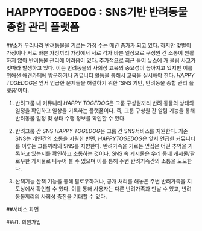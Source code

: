 # HAPPYTOGEDOG : SNS기반 반려동물 종합 관리 플랫폼

##소개
우리나라 반려동물을 기르는 가정 수는 매년 증가가 되고 있다. 하지만 맞벌이 가정이나 서로 바쁜 가정끼리 가정에서 서로 각자 바쁜 일상으로 구성원 간 소통이 원활하지 않아 반려동물 관리에 어려움이 있다. 추가적으로 최근 들어 뉴스에 개 물림 사고가 잇따라 발생하고 있다. 이는 반려동물의 사회성 교육의 중요성이 높아지고 있지만 이를 위해선 애견카페에 방문하거나 커뮤니티 활동을 통해서 교육을 실시해야 한다. *HAPPY TOGEDOG*은 앞서 언급한 문제들을 해결하기 위한 'SNS 기반, 반려동물 종합 관리 플랫폼'이다.

1. 반려그룹 내 커뮤니티
*HAPPY TOGEDOG*은 그룹 구성원끼리 반려 동물의 상태와 일정을 확인하고 일상을 기록하는 플랫폼이다. 즉, 그룹 구성원 간 알림 기능을 통해 반려동물 일정 및 상태 수행 정보를 확인할 수 있다. 

2. 반려그룹 간 SNS
*HAPPY TOGEDOG*은 그룹 간 SNS서비스를 지원한다. 기존 SNS는 개인간의 소통을 지원한 반면, *HAPPYTOGEDOG*은 앞서 언급한 커뮤니티를 이루는 그룹끼리의 SNS를 지향한다. 반려가족을 기르는 옆집은 어떤 추억을 기록하고 있는지를 확인하고 소통하는 것이다. SNS 속 게시물은 우리 동네 게시물/팔로우한 게시물로 나누어 볼 수 있으며 이를 통해 주변 반려가족간의 소통을 도모한다. 

3. 산책기능
산책 기능을 통해 팔로우하거나, 공개 처리를 해놓은 주변 반려가족을 지도상에서 확인할 수 있다. 이를 통해 사용자는 다른 반려가족과 만날 수 있고, 반려동물끼리의 사회성 증진을 기대할 수 있다. 


##서비스 화면

###1. 회원가입





